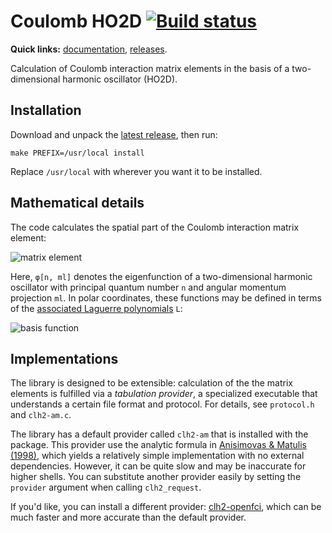 # Coulomb HO2D [![Build status][ci]][ca]

**Quick links:** [documentation][dc], [releases][rl].

Calculation of Coulomb interaction matrix elements in the basis of a
two-dimensional harmonic oscillator (HO2D).

## Installation

Download and unpack the [latest release][rl], then run:

    make PREFIX=/usr/local install

Replace `/usr/local` with wherever you want it to be installed.

## Mathematical details

The code calculates the spatial part of the Coulomb interaction matrix
element:

![matrix element][me]

Here, `φ[n, ml]` denotes the eigenfunction of a two-dimensional harmonic
oscillator with principal quantum number `n` and angular momentum projection
`ml`.  In polar coordinates, these functions may be defined in terms of the
[associated Laguerre polynomials][lp] `L`:

![basis function][bf]

## Implementations

The library is designed to be extensible: calculation of the the matrix
elements is fulfilled via a *tabulation provider*, a specialized executable
that understands a certain file format and protocol.  For details, see
`protocol.h` and `clh2-am.c`.

The library has a default provider called `clh2-am` that is installed with the
package.  This provider use the analytic formula in
[Anisimovas & Matulis (1998)][am], which yields a relatively simple
implementation with no external dependencies.  However, it can be quite slow
and may be inaccurate for higher shells.  You can substitute another provider
easily by setting the `provider` argument when calling `clh2_request`.

If you'd like, you can install a different provider: [clh2-openfci][co], which
can be much faster and more accurate than the default provider.

[ca]: https://github.com/xrf/coulomb_ho2d/actions/workflows/build.yml
[ci]: https://github.com/xrf/coulomb_ho2d/actions/workflows/build.yml/badge.svg
[dc]: https://xrf.github.io/coulomb_ho2d
[rl]: https://github.com/xrf/coulomb_ho2d/releases
[eg]: https://github.com/xrf/coulomb_ho2d/blob/master/src/example.c
[me]: https://github.com/xrf/coulomb_ho2d/raw/master/equation-matrix-element.png
[bf]: https://github.com/xrf/coulomb_ho2d/raw/master/equation-basis-function.png

[co]: https://github.com/xrf/clh2-openfci
[am]: http://dx.doi.org/10.1088/0953-8984/10/3/013
[lp]: https://en.wikipedia.org/wiki/Laguerre_polynomials#Generalized_Laguerre_polynomials

